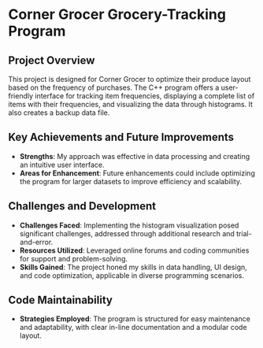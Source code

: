 # Corner Grocer Grocery-Tracking Program

## Project Overview
This project is designed for Corner Grocer to optimize their produce layout based on the frequency of purchases. The C++ program offers a user-friendly interface for tracking item frequencies, displaying a complete list of items with their frequencies, and visualizing the data through histograms. It also creates a backup data file.

## Key Achievements and Future Improvements
- **Strengths**: My approach was effective in data processing and creating an intuitive user interface.
- **Areas for Enhancement**: Future enhancements could include optimizing the program for larger datasets to improve efficiency and scalability.

## Challenges and Development
- **Challenges Faced**: Implementing the histogram visualization posed significant challenges, addressed through additional research and trial-and-error.
- **Resources Utilized**: Leveraged online forums and coding communities for support and problem-solving.
- **Skills Gained**: The project honed my skills in data handling, UI design, and code optimization, applicable in diverse programming scenarios.

## Code Maintainability
- **Strategies Employed**: The program is structured for easy maintenance and adaptability, with clear in-line documentation and a modular code layout.
